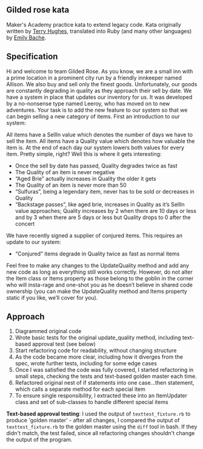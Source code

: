 Gilded rose kata
------------

Maker's Academy practice kata to extend legacy code. Kata originally written by [Terry Hughes](http://iamnotmyself.com/2011/02/13/refactor-this-the-gilded-rose-kata/), translated into Ruby (and many other languages) by [Emily Bache](https://github.com/emilybache/GildedRose-Refactoring-Kata).

## Specification

Hi and welcome to team Gilded Rose. As you know, we are a small inn with a prime location in a prominent city run by a friendly innkeeper named Allison. We also buy and sell only the finest goods. Unfortunately, our goods are constantly degrading in quality as they approach their sell by date. We have a system in place that updates our inventory for us. It was developed by a no-nonsense type named Leeroy, who has moved on to new adventures. Your task is to add the new feature to our system so that we can begin selling a new category of items. First an introduction to our system:

All items have a SellIn value which denotes the number of days we have to sell the item. All items have a Quality value which denotes how valuable the item is. At the end of each day our system lowers both values for every item. Pretty simple, right? Well this is where it gets interesting:

- Once the sell by date has passed, Quality degrades twice as fast
- The Quality of an item is never negative
- “Aged Brie” actually increases in Quality the older it gets
- The Quality of an item is never more than 50
- “Sulfuras”, being a legendary item, never has to be sold or decreases in Quality
- “Backstage passes”, like aged brie, increases in Quality as it’s SellIn value approaches; Quality increases by 2 when there are 10 days or less and by 3 when there are 5 days or less but Quality drops to 0 after the concert

We have recently signed a supplier of conjured items. This requires an update to our system:

- “Conjured” items degrade in Quality twice as fast as normal items

Feel free to make any changes to the UpdateQuality method and add any new code as long as everything still works correctly. However, do not alter the Item class or Items property as those belong to the goblin in the corner who will insta-rage and one-shot you as he doesn’t believe in shared code ownership (you can make the UpdateQuality method and Items property static if you like, we’ll cover for you).

## Approach

1. Diagrammed original code
2. Wrote basic tests for the original update_quality method, including text-based approval test (see below)
4. Start refactoring code for readability, without changing structure
5. As the code became more clear, including how it diverges from the spec, wrote further tests, including for some edge cases
6. Once I was satisfied the code was fully covered, I started refactoring in small steps, checking the tests and text-based golden master each time.
7. Refactored original nest of if statements into one case...then statement, which calls a separate method for each special item
8. To ensure single responsibility, I extracted these into an ItemUpdater class and set of sub-classes to handle different special items

**Text-based approval testing**: I used the output of `texttest_fixture.rb` to produce 'golden master' - after all changes, I compared the output of `texttest_fixture.rb` to the golden master using the `diff` tool in bash. If they didn't match, the test failed, since all refactoring changes shouldn't change the output of the program.
